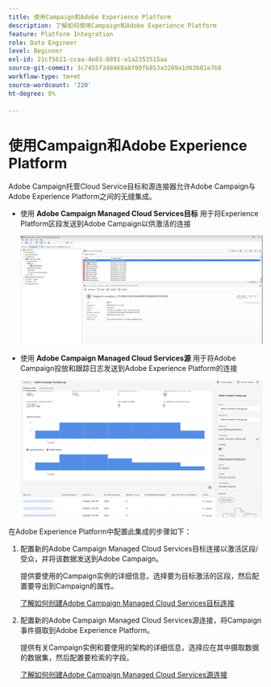 ```yaml
---
title: 使用Campaign和Adobe Experience Platform
description: 了解如何使用Campaign和Adobe Experience Platform
feature: Platform Integration
role: Data Engineer
level: Beginner
exl-id: 21cf5611-ccaa-4e83-8891-a1a2353515aa
source-git-commit: 3c7455f348468a8f00fb853a3269a1d63b81e7b8
workflow-type: tm+mt
source-wordcount: '220'
ht-degree: 0%

---
```


# 使用Campaign和Adobe Experience Platform

Adobe Campaign托管Cloud Service目标和源连接器允许Adobe Campaign与Adobe Experience Platform之间的无缝集成。

* 使用 **Adobe Campaign Managed Cloud Services目标** 用于将Experience Platform区段发送到Adobe Campaign以供激活的连接

   ![](assets/aep-destination.png)

* 使用 **Adobe Campaign Managed Cloud Services源** 用于将Adobe Campaign投放和跟踪日志发送到Adobe Experience Platform的连接

   ![](assets/aep-logs.png)

在Adobe Experience Platform中配置此集成的步骤如下：

1. 配置新的Adobe Campaign Managed Cloud Services目标连接以激活区段/受众，并将该数据发送到Adobe Campaign。

   提供要使用的Campaign实例的详细信息，选择要为目标激活的区段，然后配置要导出到Campaign的属性。

   [了解如何创建Adobe Campaign Managed Cloud Services目标连接](https://www.adobe.com/go/destinations-adobe-campaign-managed-cloud-services-en)

1. 配置新的Adobe Campaign Managed Cloud Services源连接，将Campaign事件摄取到Adobe Experience Platform。

   提供有关Campaign实例和要使用的架构的详细信息，选择应在其中摄取数据的数据集，然后配置要检索的字段。

   [了解如何创建Adobe Campaign Managed Cloud Services源连接](https://www.adobe.com/go/sources-campaign-ui-en)
